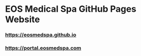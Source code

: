 # EOS Medical Spa GitHub Pages Website
### https://eosmedspa.github.io
### https://portal.eosmedspa.com
